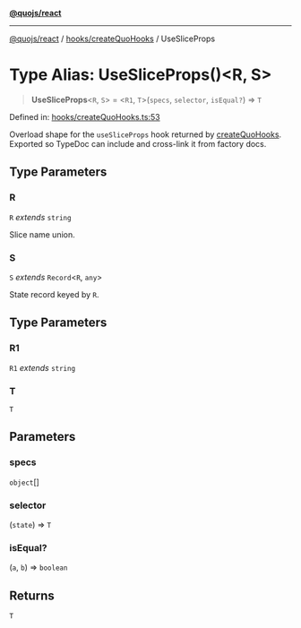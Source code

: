 [**@quojs/react**](../../../README.md)

***

[@quojs/react](../../../README.md) / [hooks/createQuoHooks](../README.md) / UseSliceProps

# Type Alias: UseSliceProps()\<R, S\>

> **UseSliceProps**\<`R`, `S`\> = \<`R1`, `T`\>(`specs`, `selector`, `isEqual?`) => `T`

Defined in: [hooks/createQuoHooks.ts:53](https://github.com/quojs/quojs/blob/9e23886b2a0ad7a76f8b24da404b10a06002a0ea/packages/react/src/hooks/createQuoHooks.ts#L53)

Overload shape for the `useSliceProps` hook returned by [createQuoHooks](../functions/createQuoHooks.md).
Exported so TypeDoc can include and cross-link it from factory docs.

## Type Parameters

### R

`R` *extends* `string`

Slice name union.

### S

`S` *extends* `Record`\<`R`, `any`\>

State record keyed by `R`.

## Type Parameters

### R1

`R1` *extends* `string`

### T

`T`

## Parameters

### specs

`object`[]

### selector

(`state`) => `T`

### isEqual?

(`a`, `b`) => `boolean`

## Returns

`T`

